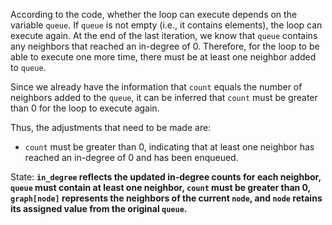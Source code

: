 According to the code, whether the loop can execute depends on the variable `queue`. If `queue` is not empty (i.e., it contains elements), the loop can execute again. At the end of the last iteration, we know that `queue` contains any neighbors that reached an in-degree of 0. Therefore, for the loop to be able to execute one more time, there must be at least one neighbor added to `queue`.

Since we already have the information that `count` equals the number of neighbors added to the `queue`, it can be inferred that `count` must be greater than 0 for the loop to execute again. 

Thus, the adjustments that need to be made are:
- `count` must be greater than 0, indicating that at least one neighbor has reached an in-degree of 0 and has been enqueued.

State: **`in_degree` reflects the updated in-degree counts for each neighbor, `queue` must contain at least one neighbor, `count` must be greater than 0, `graph[node]` represents the neighbors of the current `node`, and `node` retains its assigned value from the original `queue`.**